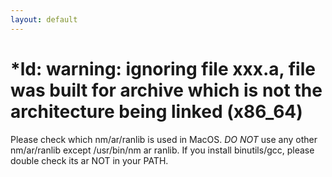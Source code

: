 ```yaml
---
layout: default
---
```


# *ld: warning: ignoring file xxx.a, file was built for archive which is not the architecture being linked (x86_64)

Please check which nm/ar/ranlib is used in MacOS.
*DO NOT* use any other nm/ar/ranlib except /usr/bin/nm ar ranlib.
If you install binutils/gcc, please double check its ar NOT in your PATH.
